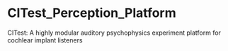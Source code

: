 # CITest_Perception_Platform
CITest: A highly modular auditory psychophysics experiment platform for cochlear implant listeners
